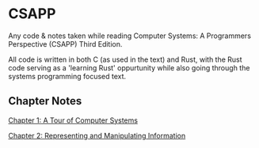 # CSAPP

Any code & notes taken while reading Computer Systems: A Programmers
Perspective (CSAPP) Third Edition.

All code is written in both C (as used in the text) and Rust, with the Rust code serving as a 'learning Rust' oppurtunity while also going through the systems programming focused text.

## Chapter Notes

[Chapter 1: A Tour of Computer Systems](ch1/README.md)

[Chapter 2: Representing and Manipulating Information](ch2/README.md)
